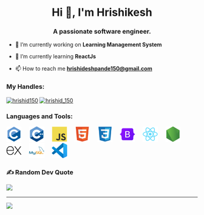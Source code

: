 <h1 align="center">Hi 👋, I'm Hrishikesh</h1>
<h3 align="center">A passionate software engineer.</h3>

- 🔭 I’m currently working on **Learning Management System**

- 🌱 I’m currently learning **ReactJs**

- 📫 How to reach me **hrishideshpande150@gmail.com**

<h3 align="left">My Handles: </h3>
<p align="left">
<a href="https://linkedin.com/in/hrishid150" target="blank"><img align="center" src="https://raw.githubusercontent.com/rahuldkjain/github-profile-readme-generator/master/src/images/icons/Social/linked-in-alt.svg" alt="hrishid150" height="30" width="40" /></a>
<a href="https://www.hackerrank.com/hrishid_150" target="blank"><img align="center" src="https://raw.githubusercontent.com/rahuldkjain/github-profile-readme-generator/master/src/images/icons/Social/hackerrank.svg" alt="hrishid_150" height="30" width="40" /></a>
</p>

<h3 align="left">Languages and Tools:</h3>


<div align="left">
  <img src="https://github.com/devicons/devicon/blob/v2.16.0/icons/c/c-original.svg" height="40" alt="c logo"  />
  <img width="12" />
  <img src="https://github.com/devicons/devicon/blob/v2.16.0/icons/cplusplus/cplusplus-original.svg" height="40" alt="cplusplus logo"  />
  <img width="12" />
  <img src="https://github.com/devicons/devicon/blob/v2.16.0/icons/javascript/javascript-original.svg" height="40" alt="javascript logo"  />
  <img width="12" />
  <img src="https://github.com/devicons/devicon/blob/v2.16.0/icons/html5/html5-original.svg" height="40" alt="Html logo"  />
  <img width="12" />
  <img src="https://github.com/devicons/devicon/blob/v2.16.0/icons/css3/css3-original.svg" height="40" alt="css3 logo"  />
  <img width="12" />
  <img src="https://github.com/devicons/devicon/blob/v2.16.0/icons/bootstrap/bootstrap-original.svg" height="40" alt="bootstrap logo"  />
  <img width="12" />
  <img src="https://github.com/devicons/devicon/blob/v2.16.0/icons/react/react-original.svg" height="40" alt="react logo"  />
  <img width="12" />
  <img src="https://github.com/devicons/devicon/blob/v2.16.0/icons/nodejs/nodejs-original.svg" height="40" alt="nodejs logo"  />
  <img width="12" />
  <img src="https://github.com/devicons/devicon/blob/v2.16.0/icons/express/express-original.svg" height="40" alt="express logo"  />
  <img width="12" />
   <img src="https://github.com/devicons/devicon/blob/v2.16.0/icons/mysql/mysql-original-wordmark.svg" height="40" alt="mysql logo"  />
  <img width="12" />
  <img src="https://github.com/devicons/devicon/blob/v2.16.0/icons/vscode/vscode-original.svg" height="40" alt="vscode logo"  />
</div>





<!-- 📊 GitHub Stats: 
![](https://github-readme-stats.vercel.app/api?username=Hrishi71&theme=dark&hide_border=false&include_all_commits=true&count_private=true)<br/>
![](https://github-readme-streak-stats.herokuapp.com/?user=Hrishi71&theme=dark&hide_border=false)<br/>
![](https://github-readme-stats.vercel.app/api/top-langs/?username=Hrishi71&theme=dark&hide_border=false&include_all_commits=true&count_private=true&layout=compact)

## 🏆 GitHub Trophies
![](https://github-profile-trophy.vercel.app/?username=Hrishi71&theme=radical&no-frame=false&no-bg=true&margin-w=4) -->

### ✍️ Random Dev Quote
![](https://quotes-github-readme.vercel.app/api?type=horizontal&theme=radical)

---
[![](https://visitcount.itsvg.in/api?id=Hrishi71&icon=0&color=0)](https://visitcount.itsvg.in)





<!-- Proudly created with GPRM ( https://gprm.itsvg.in ) -->
